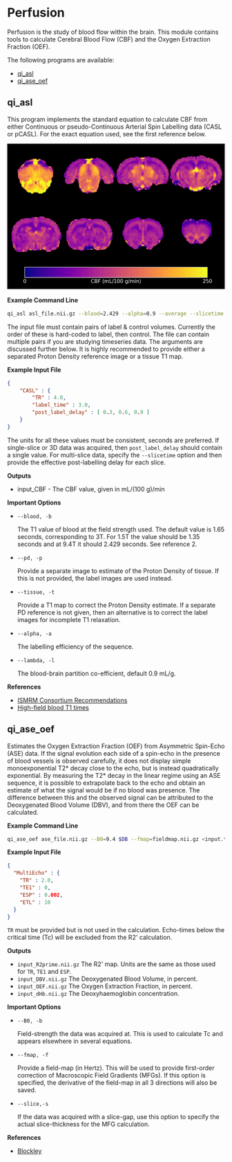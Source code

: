 # Perfusion

Perfusion is the study of blood flow within the brain. This module contains tools to calculate Cerebral Blood Flow (CBF) and the Oxygen Extraction Fraction (OEF).

The following programs are available:

* [qi_asl](#qi_asl)
* [qi_ase_oef](#qi_ase_oef)

## qi_asl

This program implements the standard equation to calculate CBF from either Continuous or pseudo-Continuous Arterial Spin Labelling data (CASL or pCASL). For the exact equation used, see the first reference below.

![CBF Map](cbf.png)

**Example Command Line**

```bash
qi_asl asl_file.nii.gz --blood=2.429 --alpha=0.9 --average --slicetime --pd=reference_file.nii.gz <input.txt
```

The input file must contain pairs of label & control volumes. Currently the order of these is hard-coded to label, then control. The file can contain multiple pairs if you are studying timeseries data. The arguments are discussed further below. It is highly recommended to provide either a separated Proton Density reference image or a tissue T1 map.

**Example Input File**

```json
{
    "CASL" : {
        "TR" : 4.0,
        "label_time" : 3.0,
        "post_label_delay" : [ 0.3, 0.6, 0.9 ]
    }
}
```

The units for all these values must be consistent, seconds are preferred. If single-slice or 3D data was acquired, then `post_label_delay` should contain a single value. For multi-slice data, specify the `--slicetime` option and then provide the effective post-labelling delay for each slice.

**Outputs**

* input_CBF - The CBF value, given in mL/(100 g)/min

**Important Options**

* `--blood, -b`

    The T1 value of blood at the field strength used. The default value is 1.65 seconds, corresponding to 3T. For 1.5T the value should be 1.35 seconds and at 9.4T it should 2.429 seconds. See reference 2.

* `--pd, -p`

    Provide a separate image to estimate of the Proton Density of tissue. If this is not provided, the label images are used instead.

* `--tissue, -t`

    Provide a T1 map to correct the Proton Density estimate. If a separate PD reference is not given, then an alternative is to correct the label images for incomplete T1 relaxation.

* `--alpha, -a`

    The labelling efficiency of the sequence.

* `--lambda, -l`

    The blood-brain partition co-efficient, default 0.9 mL/g.

**References**

- [ISMRM Consortium Recommendations][1]
- [High-field blood T1 times][2]

[1]: http://dx.doi.org/10.1002/mrm.25197
[2]: http://dx.doi.org/10.1016/j.mri.2006.10.020

## qi_ase_oef

Estimates the Oxygen Extraction Fraction (OEF) from Asymmetric Spin-Echo (ASE) data. If the signal evolution each side of a spin-echo in the presence of blood vessels is observed carefully, it does not display simple monoexponential T2* decay close to the echo, but is instead quadratically exponential. By measuring the T2* decay in the linear regime using an ASE sequence, it is possible to extrapolate back to the echo and obtain an estimate of what the signal would be if no blood was presence. The difference between this and the observed signal can be attributed to the Deoxygenated Blood Volume (DBV), and from there the OEF can be calculated.


**Example Command Line**

```bash
qi_ase_oef ase_file.nii.gz --B0=9.4 $DB --fmap=fieldmap.nii.gz <input.txt
```

**Example Input File**

```json
{
  "MultiEcho" : {
    "TR" : 2.0,
    "TE1" : 0,
    "ESP" : 0.002,
    "ETL" : 10
  }
}
```

`TR` must be provided but is not used in the calculation. Echo-times below the critical time (Tc) will be excluded from the R2' calculation.

**Outputs**

* `input_R2prime.nii.gz` The R2' map. Units are the same as those used for `TR`, `TE1` and `ESP`.
* `input_DBV.nii.gz` The Deoxygenated Blood Volume, in percent.
* `input_OEF.nii.gz` The Oxygen Extraction Fraction, in percent.
* `input_dHb.nii.gz` The Deoxyhaemoglobin concentration.

**Important Options**

* `--B0, -b`

    Field-strength the data was acquired at. This is used to calculate Tc and appears elsewhere in several equations.

* `--fmap, -f`

    Provide a field-map (in Hertz). This will be used to provide first-order correction of Macroscopic Field Gradients (MFGs). If this option is specified, the derivative of the field-map in all 3 directions will also be saved.

* `--slice,-s`

    If the data was acquired with a slice-gap, use this option to specify the actual slice-thickness for the MFG calculation.

**References**

- [Blockley][1]

[1]: https://doi.org/10.1016/j.neuroimage.2016.11.057